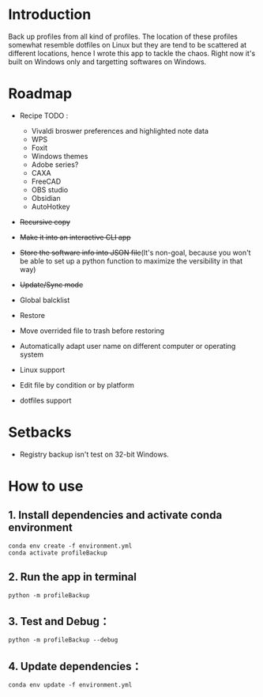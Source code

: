 # Introduction
Back up profiles from all kind of profiles. The location of these profiles somewhat resemble dotfiles on Linux but they are tend to be scattered at different locations, hence I wrote this app to tackle the chaos. Right now it's built on Windows only and targetting softwares on Windows.
# Roadmap
* Recipe TODO :
    * Vivaldi broswer preferences and highlighted note data
    * WPS
    * Foxit
    * Windows themes
    * Adobe series?
    * CAXA
    * FreeCAD
    * OBS studio
    * Obsidian
    * AutoHotkey

* ~~Recursive copy~~
* ~~Make it into an interactive CLI app~~
* ~~Store the software info into JSON file~~(It's non-goal, because you won't be able to set up a python function to maximize the versibility in that way)
* ~~Update/Sync mode~~
* Global balcklist
* Restore
* Move overrided file to trash before restoring
* Automatically adapt user name on different computer or operating system
* Linux support
* Edit file by condition or by platform
* dotfiles support
# Setbacks
* Registry backup isn't test on 32-bit Windows.
# How to use
## 1. Install dependencies and activate conda environment
```shell
conda env create -f environment.yml
conda activate profileBackup
```
## 2. Run the app in terminal
```shell
python -m profileBackup
```
## 3. Test and Debug：
```shell
python -m profileBackup --debug
```
## 4. Update dependencies：
```shell
conda env update -f environment.yml
```
